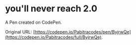 # you'll never reach 2.0

A Pen created on CodePen.

Original URL: [https://codepen.io/Pabitracodes/pen/ByjrwQe](https://codepen.io/Pabitracodes/full/ByjrwQe).

